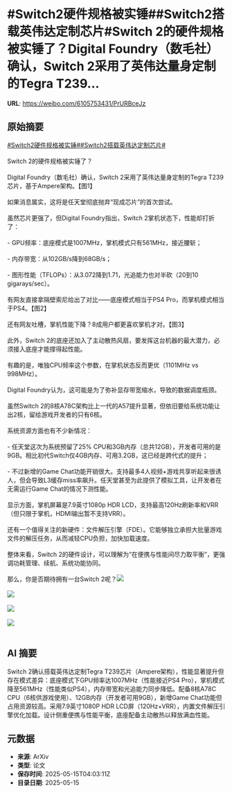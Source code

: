# #Switch2硬件规格被实锤##Switch2搭载英伟达定制芯片#Switch 2的硬件规格被实锤了？Digital Foundry（数毛社）确认，Switch 2采用了英伟达量身定制的Tegra T239...

**URL**: https://weibo.com/6105753431/PrURBceJz

## 原始摘要

<a href="https://m.weibo.cn/search?containerid=231522type%3D1%26t%3D10%26q%3D%23Switch2%E7%A1%AC%E4%BB%B6%E8%A7%84%E6%A0%BC%E8%A2%AB%E5%AE%9E%E9%94%A4%23&amp;extparam=%23Switch2%E7%A1%AC%E4%BB%B6%E8%A7%84%E6%A0%BC%E8%A2%AB%E5%AE%9E%E9%94%A4%23" data-hide=""><span class="surl-text">#Switch2硬件规格被实锤#</span></a><a href="https://m.weibo.cn/search?containerid=231522type%3D1%26t%3D10%26q%3D%23Switch2%E6%90%AD%E8%BD%BD%E8%8B%B1%E4%BC%9F%E8%BE%BE%E5%AE%9A%E5%88%B6%E8%8A%AF%E7%89%87%23&amp;extparam=%23Switch2%E6%90%AD%E8%BD%BD%E8%8B%B1%E4%BC%9F%E8%BE%BE%E5%AE%9A%E5%88%B6%E8%8A%AF%E7%89%87%23" data-hide=""><span class="surl-text">#Switch2搭载英伟达定制芯片#</span></a><br><br>Switch 2的硬件规格被实锤了？<br><br>Digital Foundry（数毛社）确认，Switch 2采用了英伟达量身定制的Tegra T239芯片，基于Ampere架构。【图1】<br><br>如果消息属实，这将是任天堂彻底抛弃“现成芯片”的首次尝试。<br><br>虽然芯片更强了，但Digital Foundry指出，Switch 2掌机状态下，性能却打折了：<br><br>- GPU频率：底座模式是1007MHz，掌机模式只有561MHz，接近腰斩；<br><br>- 内存带宽：从102GB/s降到68GB/s；<br><br>- 图形性能（TFLOPs）：从3.072降到1.71，光追能力也对半砍（20到10 gigarays/sec）。<br><br>有网友直接拿隔壁索尼给出了对比——底座模式相当于PS4 Pro，而掌机模式相当于PS4。【图2】<br><br>还有网友吐槽，掌机性能下降？8成用户都更喜欢掌机才对。【图3】<br><br>此外，Switch 2的底座还加入了主动散热风扇，要发挥这台机器的最大潜力，必须接入底座才能撑得起性能。<br><br>有趣的是，唯独CPU频率这个参数，在掌机状态反而更优（1101MHz vs 998MHz）。<br><br>Digital Foundry认为，这可能是为了弥补显存带宽缩水，导致的数据调度瓶颈。<br><br>虽然Switch 2的8核A78C架构比上一代的A57提升显著，但依旧要给系统功能让出2核，留给游戏开发者的只有6核。<br><br>系统资源方面也有不少新情况：<br><br>- 任天堂这次为系统预留了25% CPU和3GB内存（总共12GB），开发者可用的是9GB。相比初代Switch仅4GB内存、可用3.2GB，这已经是跨代式的提升；<br><br>- 不过新增的Game Chat功能开销很大。支持最多4人视频+游戏共享听起来很诱人，但会导致L3缓存miss率飙升。任天堂甚至为此提供了模拟工具，让开发者在无需运行Game Chat的情况下测性能。<br><br>显示方面，掌机屏幕是7.9英寸1080p HDR LCD，支持最高120Hz刷新率和VRR（但只限于掌机，HDMI输出暂不支持VRR）。<br><br>还有一个值得关注的新硬件：文件解压引擎（FDE）。它能够独立承担大批量游戏文件的解压任务，从而减轻CPU负担，加快加载速度。<br><br>整体来看，Switch 2的硬件设计，可以理解为“在便携与性能间尽力取平衡”，更强调功耗管理、续航、系统功能协同。<br><br>那么，你是否期待拥有一台Switch 2呢？<img style="" src="https://tvax1.sinaimg.cn/large/006Fd7o3gy1i1g1dje424j30m20c2wie.jpg" referrerpolicy="no-referrer"><br><br><img style="" src="https://tvax4.sinaimg.cn/large/006Fd7o3gy1i1g1dkgyrnj30zk0f2aek.jpg" referrerpolicy="no-referrer"><br><br><img style="" src="https://tvax4.sinaimg.cn/large/006Fd7o3gy1i1g1dlomnjj30zk0a642p.jpg" referrerpolicy="no-referrer"><br><br><img style="" src="https://tvax2.sinaimg.cn/large/006Fd7o3gy1i1g1dmt3x0j30zk0ydgtv.jpg" referrerpolicy="no-referrer"><br><br>

## AI 摘要

Switch 2确认搭载英伟达定制Tegra T239芯片（Ampere架构），性能显著提升但存在模式差异：底座模式下GPU频率达1007MHz（性能接近PS4 Pro），掌机模式降至561MHz（性能类似PS4），内存带宽和光追能力同步降低。配备8核A78C CPU（6核供游戏使用）、12GB内存（开发者可用9GB），新增Game Chat功能但占用资源较高。采用7.9英寸1080P HDR LCD屏（120Hz+VRR），内置文件解压引擎优化加载。设计侧重便携与性能平衡，底座配备主动散热以释放满血性能。

## 元数据

- **来源**: ArXiv
- **类型**: 论文
- **保存时间**: 2025-05-15T04:03:11Z
- **目录日期**: 2025-05-15
